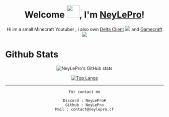 <div align="center">


<h1>Welcome <img src="https://media1.giphy.com/media/QsDbN1RczmTmJaMwOu/giphy.webp?cid=6c09b952669e2a6506f59bc3c4a3d10a15963bd906860f0c&rid=giphy.webp&ct=g" width="40px" />, I'm <a href="https://www.github.com/NeyLePro">NeyLePro</a>!</h1>
  Hi im a small Minecraft Youtuber , i also own <a href="https://github.com/xxxdeltadev">Delta Client</a> <img src="img/delta.png"> and <a href="https://gamecraft.gq">Gamecraft</a><img src="img/gamecraft.png">
                                                                                   
</div>



<h1>Github Stats</h1>
<div align="center">
 
![NeyLePro's GitHub stats](https://github-readme-stats.vercel.app/api?username=NeyLePro&show_icons=true&theme=vision-friendly-dark)

[![Top Langs](https://github-readme-stats.vercel.app/api/top-langs/?username=NeyLePro)](https://github.com/anuraghazra/github-readme-stats)

---

</details>

```text
For contact me

Discord : NeyLePro#
Github : NeyLePro
Mail : contact@neylepro.cf
```

